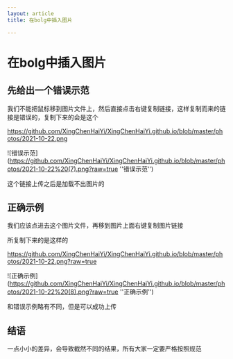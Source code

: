 ```yaml
---
layout: article
title: 在bolg中插入图片

---
```


# 在bolg中插入图片

## 先给出一个错误示范

我们不能把鼠标移到图片文件上，然后直接点击右键复制链接，这样复制而来的链接是错误的，复制下来的会是这个

https://github.com/XingChenHaiYi/XingChenHaiYi.github.io/blob/master/photos/2021-10-22.png

![错误示范](https://github.com/XingChenHaiYi/XingChenHaiYi.github.io/blob/master/photos/2021-10-22%20(7).png?raw=true ''错误示范'')

这个链接上传之后是加载不出图片的

## 正确示例

我们应该点进去这个图片文件，再移到图片上面右键复制图片链接

所复制下来的是这样的

https://github.com/XingChenHaiYi/XingChenHaiYi.github.io/blob/master/photos/2021-10-22.png?raw=true

![正确示例](https://github.com/XingChenHaiYi/XingChenHaiYi.github.io/blob/master/photos/2021-10-22%20(8).png?raw=true ''正确示例'')

和错误示例略有不同，但是可以成功上传

## 结语 

一点小小的差异，会导致截然不同的结果，所有大家一定要严格按照规范

